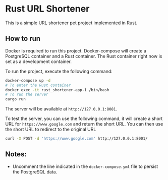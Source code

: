 # Rust URL Shortener

This is a simple URL shortener pet project implemented in Rust.

## How to run
Docker is required to run this project. 
Docker-compose will create a PostgreSQL container and a Rust container. The Rust container right now is set as a development container.

To run the project, execute the following command:
```bash
docker-compose up -d
# To enter the Rust container
docker exec -it rust_shortener-app-1 /bin/bash
# To run the server
cargo run
```
The server will be available at `http://127.0.0.1:8081`.

To test the server, you can use the following command, it will create a short URL for `https://www.google.com` and return the short URL. You can then use the short URL to redirect to the original URL
```bash
curl -X POST -d 'https://www.google.com' http://127.0.0.1:8001/
```


## Notes:
- Uncomment the line indicated in the `docker-compose.yml` file to persist the PostgreSQL data.
